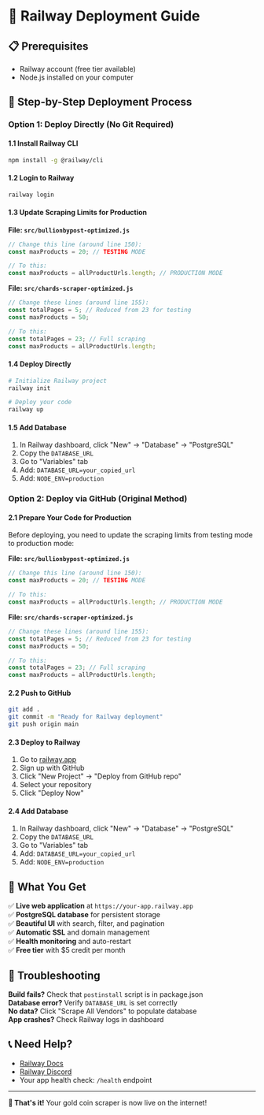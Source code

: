 # 🚀 Railway Deployment Guide

## 📋 Prerequisites
- Railway account (free tier available)
- Node.js installed on your computer

## 🎯 Step-by-Step Deployment Process

### Option 1: Deploy Directly (No Git Required)

#### 1.1 Install Railway CLI
```bash
npm install -g @railway/cli
```

#### 1.2 Login to Railway
```bash
railway login
```

#### 1.3 Update Scraping Limits for Production

**File: `src/bullionbypost-optimized.js`**
```javascript
// Change this line (around line 150):
const maxProducts = 20; // TESTING MODE

// To this:
const maxProducts = allProductUrls.length; // PRODUCTION MODE
```

**File: `src/chards-scraper-optimized.js`**
```javascript
// Change these lines (around line 155):
const totalPages = 5; // Reduced from 23 for testing
const maxProducts = 50;

// To this:
const totalPages = 23; // Full scraping
const maxProducts = allProductUrls.length;
```

#### 1.4 Deploy Directly
```bash
# Initialize Railway project
railway init

# Deploy your code
railway up
```

#### 1.5 Add Database
1. In Railway dashboard, click "New" → "Database" → "PostgreSQL"
2. Copy the `DATABASE_URL`
3. Go to "Variables" tab
4. Add: `DATABASE_URL=your_copied_url`
5. Add: `NODE_ENV=production`

### Option 2: Deploy via GitHub (Original Method)

#### 2.1 Prepare Your Code for Production

Before deploying, you need to update the scraping limits from testing mode to production mode:

**File: `src/bullionbypost-optimized.js`**
```javascript
// Change this line (around line 150):
const maxProducts = 20; // TESTING MODE

// To this:
const maxProducts = allProductUrls.length; // PRODUCTION MODE
```

**File: `src/chards-scraper-optimized.js`**
```javascript
// Change these lines (around line 155):
const totalPages = 5; // Reduced from 23 for testing
const maxProducts = 50;

// To this:
const totalPages = 23; // Full scraping
const maxProducts = allProductUrls.length;
```

#### 2.2 Push to GitHub
```bash
git add .
git commit -m "Ready for Railway deployment"
git push origin main
```

#### 2.3 Deploy to Railway
1. Go to [railway.app](https://railway.app)
2. Sign up with GitHub
3. Click "New Project" → "Deploy from GitHub repo"
4. Select your repository
5. Click "Deploy Now"

#### 2.4 Add Database
1. In Railway dashboard, click "New" → "Database" → "PostgreSQL"
2. Copy the `DATABASE_URL`
3. Go to "Variables" tab
4. Add: `DATABASE_URL=your_copied_url`
5. Add: `NODE_ENV=production`

## 🎯 What You Get

✅ **Live web application** at `https://your-app.railway.app`  
✅ **PostgreSQL database** for persistent storage  
✅ **Beautiful UI** with search, filter, and pagination  
✅ **Automatic SSL** and domain management  
✅ **Health monitoring** and auto-restart  
✅ **Free tier** with $5 credit per month  

## 🔧 Troubleshooting

**Build fails?** Check that `postinstall` script is in package.json  
**Database error?** Verify `DATABASE_URL` is set correctly  
**No data?** Click "Scrape All Vendors" to populate database  
**App crashes?** Check Railway logs in dashboard  

## 📞 Need Help?

- [Railway Docs](https://docs.railway.app/)
- [Railway Discord](https://discord.gg/railway)
- Your app health check: `/health` endpoint

---

**🎉 That's it!** Your gold coin scraper is now live on the internet! 